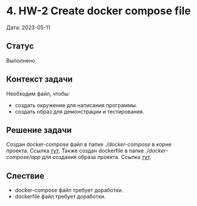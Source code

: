 # 4. HW-2 Create docker compose file

Дата: 2023-05-11

## Статус

Выполнено

## Контекст задачи

Необходим файл, чтобы:
* создать окружение для написания программы.
* создать образ для демонстрации и тестирования.

## Решение задачи

Создан docker-compose файл в папке _./docker-compose_ в корне проекта. Ссылка _[тут]()_.
Также создан dockerfile в папке _./docker-compose/app_ для создания образа проекта. Ссылка _[тут]()_.

## Слествие

* docker-compose файл требует доработки.
* dockerfile файл требует доработки.